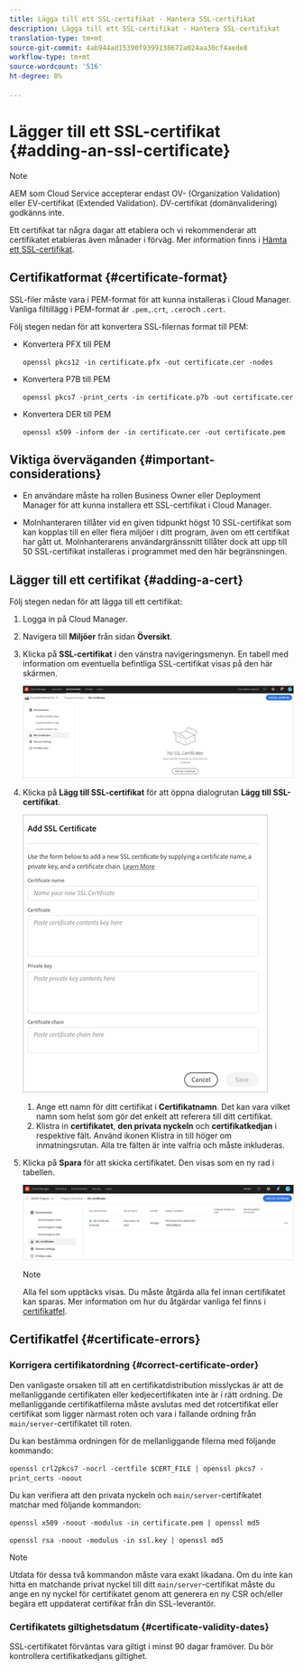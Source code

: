 ```yaml
---
title: Lägga till ett SSL-certifikat - Hantera SSL-certifikat
description: Lägga till ett SSL-certifikat - Hantera SSL-certifikat
translation-type: tm+mt
source-git-commit: 4ab944ad15390f9399138672a024aa30cf4aede8
workflow-type: tm+mt
source-wordcount: '516'
ht-degree: 0%

---
```



# Lägger till ett SSL-certifikat {#adding-an-ssl-certificate}

>[!NOTE]
>AEM som Cloud Service accepterar endast OV- (Organization Validation) eller EV-certifikat (Extended Validation). DV-certifikat (domänvalidering) godkänns inte.

Ett certifikat tar några dagar att etablera och vi rekommenderar att certifikatet etableras även månader i förväg. Mer information finns i [Hämta ett SSL-certifikat](/help/implementing/cloud-manager/managing-ssl-certifications/get-ssl-certificate.md).

## Certifikatformat {#certificate-format}

SSL-filer måste vara i PEM-format för att kunna installeras i Cloud Manager. Vanliga filtillägg i PEM-format är `.pem,`.`crt`,  `.cer`och  `.cert`.

Följ stegen nedan för att konvertera SSL-filernas format till PEM:

* Konvertera PFX till PEM

   `openssl pkcs12 -in certificate.pfx -out certificate.cer -nodes`

* Konvertera P7B till PEM

   `openssl pkcs7 -print_certs -in certificate.p7b -out certificate.cer`

* Konvertera DER till PEM

   `openssl x509 -inform der -in certificate.cer -out certificate.pem`

## Viktiga överväganden {#important-considerations}

* En användare måste ha rollen Business Owner eller Deployment Manager för att kunna installera ett SSL-certifikat i Cloud Manager.

* Molnhanteraren tillåter vid en given tidpunkt högst 10 SSL-certifikat som kan kopplas till en eller flera miljöer i ditt program, även om ett certifikat har gått ut. Molnhanterarens användargränssnitt tillåter dock att upp till 50 SSL-certifikat installeras i programmet med den här begränsningen.

## Lägger till ett certifikat {#adding-a-cert}

Följ stegen nedan för att lägga till ett certifikat:

1. Logga in på Cloud Manager.
1. Navigera till **Miljöer** från sidan **Översikt**.
1. Klicka på **SSL-certifikat** i den vänstra navigeringsmenyn. En tabell med information om eventuella befintliga SSL-certifikat visas på den här skärmen.

   ![](/help/implementing/cloud-manager/assets/ssl/ssl-cert-1.png)

1. Klicka på **Lägg till SSL-certifikat** för att öppna dialogrutan **Lägg till SSL-certifikat**.

   ![](/help/implementing/cloud-manager/assets/ssl/ssl-cert-02.png)

   1. Ange ett namn för ditt certifikat i **Certifikatnamn**. Det kan vara vilket namn som helst som gör det enkelt att referera till ditt certifikat.
   1. Klistra in **certifikatet**, **den privata nyckeln** och **certifikatkedjan** i respektive fält. Använd ikonen Klistra in till höger om inmatningsrutan.
Alla tre fälten är inte valfria och måste inkluderas.

1. Klicka på **Spara** för att skicka certifikatet. Den visas som en ny rad i tabellen.

   ![](/help/implementing/cloud-manager/assets/ssl/ssl-cert-3.png)
   >[!NOTE]
   >Alla fel som upptäcks visas. Du måste åtgärda alla fel innan certifikatet kan sparas. Mer information om hur du åtgärdar vanliga fel finns i [certifikatfel](#certificate-errors).

## Certifikatfel {#certificate-errors}

### Korrigera certifikatordning {#correct-certificate-order}

Den vanligaste orsaken till att en certifikatdistribution misslyckas är att de mellanliggande certifikaten eller kedjecertifikaten inte är i rätt ordning. De mellanliggande certifikatfilerna måste avslutas med det rotcertifikat eller certifikat som ligger närmast roten och vara i fallande ordning från `main/server`-certifikatet till roten.

Du kan bestämma ordningen för de mellanliggande filerna med följande kommando:

`openssl crl2pkcs7 -nocrl -certfile $CERT_FILE | openssl pkcs7 -print_certs -noout`

Du kan verifiera att den privata nyckeln och `main/server`-certifikatet matchar med följande kommandon:

`openssl x509 -noout -modulus -in certificate.pem | openssl md5`

`openssl rsa -noout -modulus -in ssl.key | openssl md5`

>[!NOTE]
>Utdata för dessa två kommandon måste vara exakt likadana. Om du inte kan hitta en matchande privat nyckel till ditt `main/server`-certifikat måste du ange en ny nyckel för certifikatet genom att generera en ny CSR och/eller begära ett uppdaterat certifikat från din SSL-leverantör.

### Certifikatets giltighetsdatum {#certificate-validity-dates}

SSL-certifikatet förväntas vara giltigt i minst 90 dagar framöver. Du bör kontrollera certifikatkedjans giltighet.
